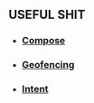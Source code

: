 ## USEFUL SHIT

- ### [Compose](/Compose/COMPOSE_UTIL.md)
- ### [Geofencing](/Geofencing/GEOFENCING_UTIL.md)
- ### [Intent](/Intent/INTENT_UTIL.md)
